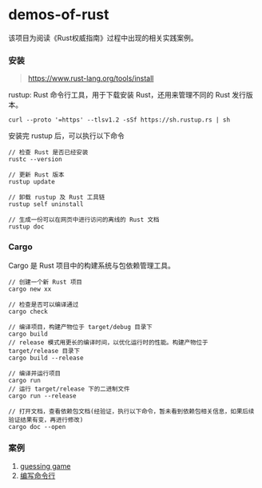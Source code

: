 # demos-of-rust

该项目为阅读《Rust权威指南》过程中出现的相关实践案例。

### 安装

> https://www.rust-lang.org/tools/install

rustup: Rust 命令行工具，用于下载安装 Rust，还用来管理不同的 Rust 发行版本。

```
curl --proto '=https' --tlsv1.2 -sSf https://sh.rustup.rs | sh
```

安装完 rustup 后，可以执行以下命令

```
// 检查 Rust 是否已经安装
rustc --version

// 更新 Rust 版本
rustup update

// 卸载 rustup 及 Rust 工具链
rustup self uninstall

// 生成一份可以在网页中进行访问的离线的 Rust 文档
rustup doc
```

### Cargo

Cargo 是 Rust 项目中的构建系统与包依赖管理工具。

```
// 创建一个新 Rust 项目
cargo new xx

// 检查是否可以编译通过
cargo check

// 编译项目，构建产物位于 target/debug 目录下
cargo build
// release 模式用更长的编译时间，以优化运行时的性能。构建产物位于 target/release 目录下
cargo build --release

// 编译并运行项目
cargo run
// 运行 target/release 下的二进制文件
cargo run --release

// 打开文档，查看依赖包文档(经验证，执行以下命令，暂未看到依赖包相关信息，如果后续验证结果有变，再进行修改)
cargo doc --open
```

### 案例

1. [guessing game](https://github.com/demos-platform/demos-of-rust/tree/main/guessing_game)
2. [编写命令行](https://github.com/demos-platform/demos-of-rust/tree/main/minigrep)
